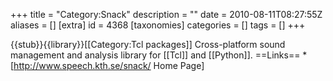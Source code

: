 +++
title = "Category:Snack"
description = ""
date = 2010-08-11T08:27:55Z
aliases = []
[extra]
id = 4368
[taxonomies]
categories = []
tags = []
+++

{{stub}}{{library}}[[Category:Tcl packages]]
Cross-platform sound management and analysis library for [[Tcl]] and [[Python]].
==Links==
*[http://www.speech.kth.se/snack/ Home Page]
